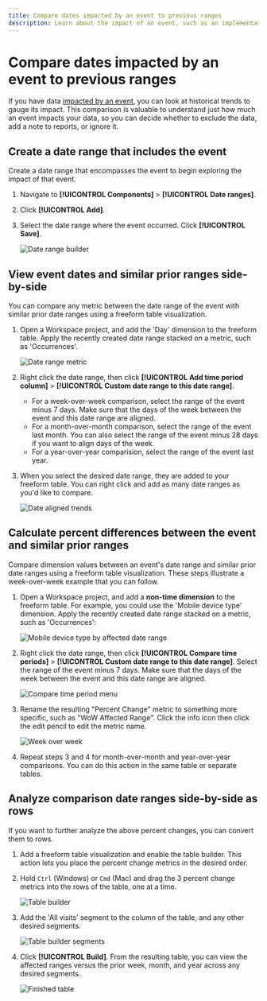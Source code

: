 ```yaml
---
title: Compare dates impacted by an event to previous ranges
description: Learn about the impact of an event, such as an implementation issue or outage, by comparing it to previous trends.
---
```


# Compare dates impacted by an event to previous ranges

If you have data [impacted by an event](/help/technotes/event-impacted.md), you can look at historical trends to gauge its impact. This comparison is valuable to understand just how much an event impacts your data, so you can decide whether to exclude the data, add a note to reports, or ignore it.

## Create a date range that includes the event

Create a date range that encompasses the event to begin exploring the impact of that event.

1. Navigate to **[!UICONTROL Components]** > **[!UICONTROL Date ranges]**.
2. Click **[!UICONTROL Add]**.
3. Select the date range where the event occurred. Click **[!UICONTROL Save]**.

   ![Date range builder](assets/date_range_builder.png)

## View event dates and similar prior ranges side-by-side

You can compare any metric between the date range of the event with similar prior date ranges using a freeform table visualization.

1. Open a Workspace project, and add the 'Day' dimension to the freeform table. Apply the recently created date range stacked on a metric, such as 'Occurrences'.

   ![Date range metric](assets/date_range_metric.png)

2. Right click the date range, then click **[!UICONTROL Add time period column]** > **[!UICONTROL Custom date range to this date range]**.
   * For a week-over-week comparison, select the range of the event minus 7 days. Make sure that the days of the week between the event and this date range are aligned.
   * For a month-over-month comparison, select the range of the event last month. You can also select the range of the event minus 28 days if you want to align days of the week.
   * For a year-over-year comparision, select the range of the event last year.
3. When you select the desired date range, they are added to your freeform table. You can right click and add as many date ranges as you'd like to compare.

   ![Date aligned trends](assets/date_aligned_trends.png)

## Calculate percent differences between the event and similar prior ranges

Compare dimension values between an event's date range and similar prior date ranges using a freeform table visualization. These steps illustrate a week-over-week example that you can follow.

1. Open a Workspace project, and add a **non-time dimension** to the freeform table. For example, you could use the 'Mobile device type' dimension. Apply the recently created date range stacked on a metric, such as 'Occurrences':

   ![Mobile device type by affected date range](assets/mobile_device_type.png)

2. Right click the date range, then click **[!UICONTROL Compare time periods]** > **[!UICONTROL Custom date range to this date range]**. Select the range of the event minus 7 days. Make sure that the days of the week between the event and this date range are aligned.

   ![Compare time period menu](assets/compare_time_custom.png)

3. Rename the resulting "Percent Change" metric to something more specific, such as "WoW Affected Range". Click the info icon then click the edit pencil to edit the metric name.

   ![Week over week](assets/wow_affected_range.png)

4. Repeat steps 3 and 4 for month-over-month and year-over-year comparisons. You can do this action in the same table or separate tables.

## Analyze comparison date ranges side-by-side as rows

If you want to further analyze the above percent changes, you can convert them to rows.

1. Add a freeform table visualization and enable the table builder. This action lets you place the percent change metrics in the desired order.
2. Hold `Ctrl` (Windows) or `Cmd` (Mac) and drag the 3 percent change metrics into the rows of the table, one at a time.

   ![Table builder](assets/table_builder.png)

3. Add the 'All visits' segment to the column of the table, and any other desired segments.

   ![Table builder segments](assets/table_builder_segments.png)

4. Click **[!UICONTROL Build]**. From the resulting table, you can view the affected ranges versus the prior week, month, and year across any desired segments.

   ![Finished table](assets/table_builder_finished.png)
